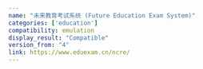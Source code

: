 ```yaml
---
name: "未来教育考试系统 (Future Education Exam System)"
categories: ['education']
compatibility: emulation
display_result: "Compatible"
version_from: "4"
link: https://www.eduexam.cn/ncre/
---
```

